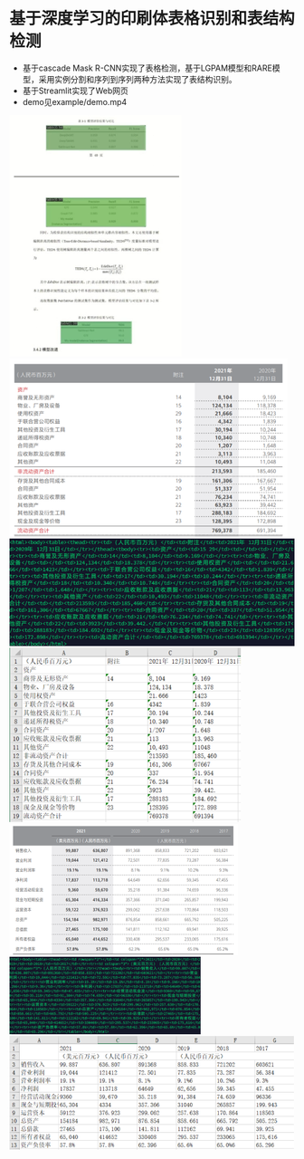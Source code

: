 # 基于深度学习的印刷体表格识别和表结构检测

- 基于cascade Mask R-CNN实现了表格检测，基于LGPAM模型和RARE模型，采用实例分割和序列到序列两种方法实现了表结构识别。
- 基于Streamlit实现了Web网页
- demo见example/demo.mp4

<img src="example\ex1_out.png" alt="ex1_out" style="zoom: 67%;" />

<img src="example\ex2.png" alt="ex2" style="zoom:80%;" />

<img src="example\ex2_out_1.png" alt="ex2_out_1" style="zoom:80%;" />

<img src="example\ex2_out_2.png" alt="ex2_out_2" style="zoom:80%;" />

<img src="example\ex3.png" alt="ex3" style="zoom:50%;" />

<img src="example\ex3_out_1.png" alt="ex3_out_1" style="zoom:50%;" />

<img src="example\ex3_out_2.png" alt="ex3_out_2" style="zoom:67%;" />

